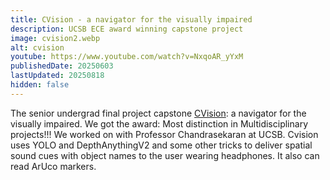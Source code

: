 ```yaml
---
title: CVision - a navigator for the visually impaired
description: UCSB ECE award winning capstone project
image: cvision2.webp
alt: cvision
youtube: https://www.youtube.com/watch?v=NxqoAR_yYxM
publishedDate: 20250603
lastUpdated: 20250818
hidden: false
---
```


The senior undergrad final project capstone [CVision](https://capstone.engineering.ucsb.edu/projects/cvision): a navigator for the visually impaired. We got the award: Most distinction in Multidisciplinary projects!!! We worked on with Professor Chandrasekaran at UCSB. Cvision uses YOLO and DepthAnythingV2 and some other tricks to deliver spatial sound cues with object names to the user wearing headphones. It also can read ArUco markers.